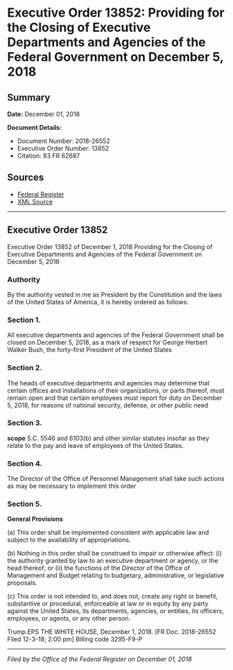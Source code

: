 # Executive Order 13852: Providing for the Closing of Executive Departments and Agencies of the Federal Government on December 5, 2018

## Summary

**Date:** December 01, 2018

**Document Details:**
- Document Number: 2018-26552
- Executive Order Number: 13852
- Citation: 83 FR 62687

## Sources
- [Federal Register](https://www.federalregister.gov/documents/2018/12/04/2018-26552/providing-for-the-closing-of-executive-departments-and-agencies-of-the-federal-government-on)
- [XML Source](https://www.federalregister.gov/documents/full_text/xml/2018/12/04/2018-26552.xml)

---

## Executive Order 13852

Executive Order 13852 of December 1, 2018
Providing for the Closing of Executive Departments and Agencies of the Federal Government on December 5, 2018
### Authority

By the authority vested in me as President by the Constitution and the laws of the United States of America, it is hereby ordered as follows:
### Section 1.

All executive departments and agencies of the Federal Government shall be closed on December 5, 2018, as a mark of respect for George Herbert Walker Bush, the forty-first President of the United States
### Section 2.

The heads of executive departments and agencies may determine that certain offices and installations of their organizations, or parts thereof, must remain open and that certain employees must report for duty on December 5, 2018, for reasons of national security, defense, or other public need
### Section 3.

**scope**
S.C. 5546 and 6103(b) and other similar statutes insofar as they relate to the pay and leave of employees of the United States.
### Section 4.

The Director of the Office of Personnel Management shall take such actions as may be necessary to implement this order
### Section 5.

**General Provisions**

(a) This order shall be implemented consistent with applicable law and subject to the availability of appropriations.

(b) Nothing in this order shall be construed to impair or otherwise affect:
    (i) the authority granted by law to an executive department or agency, or the head thereof; or
    (ii) the functions of the Director of the Office of Management and Budget relating to budgetary, administrative, or legislative proposals.

(c) This order is not intended to, and does not, create any right or benefit, substantive or procedural, enforceable at law or in equity by any party against the United States, its departments, agencies, or entities, its officers, employees, or agents, or any other person.

Trump.EPS
THE WHITE HOUSE,
December 1, 2018.
[FR Doc. 2018-26552 
Filed 12-3-18; 2:00 pm]
Billing code 3295-F9-P

---

*Filed by the Office of the Federal Register on December 01, 2018*
